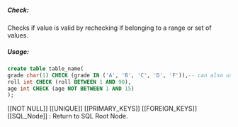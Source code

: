 ##### Check:
Checks if value is valid by rechecking if belonging to a range or set of values.

##### Usage:
```sql
create table table_name(
grade char(1) CHECK (grade IN ('A', 'B', 'C', 'D', 'F')),-- can also use between 'A' and 'F'),
roll int CHECK (roll BETWEEN 1 AND 90),
age int CHECK (age NOT BETWEEN 1 AND 15)
);
```

[[NOT NULL]]
[[UNIQUE]]
[[PRIMARY_KEYS]]
[[FOREIGN_KEYS]]
[[SQL_Node]] : Return to  SQL Root Node.

